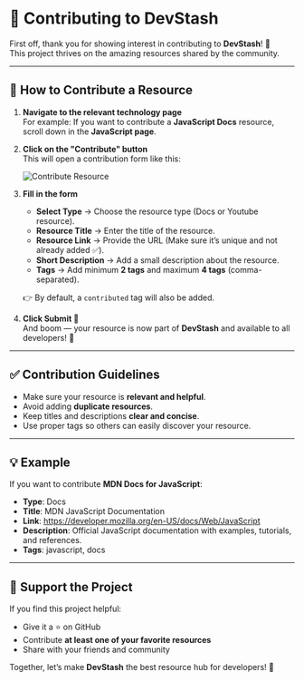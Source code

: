# 🤝 Contributing to DevStash

First off, thank you for showing interest in contributing to **DevStash**! 🙌  
This project thrives on the amazing resources shared by the community.  

---

## 📌 How to Contribute a Resource

1. **Navigate to the relevant technology page**  
   For example: If you want to contribute a **JavaScript Docs** resource, scroll down in the **JavaScript page**.

2. **Click on the "Contribute" button**  
   This will open a contribution form like this:  

   ![Contribute Resource](/frontend/public/images/contribute.png)

3. **Fill in the form**  
   - **Select Type** → Choose the resource type (Docs or Youtube resource).  
   - **Resource Title** → Enter the title of the resource.  
   - **Resource Link** → Provide the URL (Make sure it’s unique and not already added ✅).  
   - **Short Description** → Add a small description about the resource.  
   - **Tags** → Add minimum **2 tags** and maximum **4 tags** (comma-separated).  

   👉 By default, a `contributed` tag will also be added.

4. **Click Submit 🚀**  
   And boom — your resource is now part of **DevStash** and available to all developers! 🎉

---

## ✅ Contribution Guidelines

- Make sure your resource is **relevant and helpful**.  
- Avoid adding **duplicate resources**.  
- Keep titles and descriptions **clear and concise**.  
- Use proper tags so others can easily discover your resource.  

---

## 💡 Example

If you want to contribute **MDN Docs for JavaScript**:  
- **Type**: Docs  
- **Title**: MDN JavaScript Documentation  
- **Link**: https://developer.mozilla.org/en-US/docs/Web/JavaScript  
- **Description**: Official JavaScript documentation with examples, tutorials, and references.  
- **Tags**: javascript, docs  

---

## 🌟 Support the Project

If you find this project helpful:  
- Give it a ⭐ on GitHub  
- Contribute **at least one of your favorite resources**  
- Share with your friends and community  

Together, let’s make **DevStash** the best resource hub for developers! 💙
